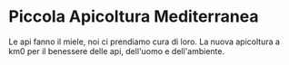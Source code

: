 # Piccola Apicoltura Mediterranea

Le api fanno il miele, noi ci prendiamo cura di loro. La nuova apicoltura a km0 per il benessere delle api, dell'uomo e dell'ambiente.
